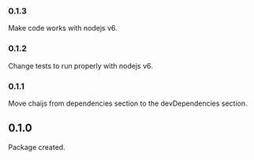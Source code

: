 ### 0.1.3
Make code works with nodejs v6.

### 0.1.2
Change tests to run properly with nodejs v6.

### 0.1.1
Move chaijs from dependencies section to the devDependencies section.

## 0.1.0
Package created.
